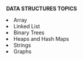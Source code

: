 **<head1>DATA STRUCTURES TOPICS</head1>**

<li> Array</li>
<li>Linked List</li>
<li>Binary Trees</li>
<li>Heaps and Hash Maps</li>
<li> Strings</li>
<li>Graphs</li>
